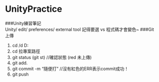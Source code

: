 # UnityPractice
###Unity練習筆記<br>
    Unity/ edit/ preferences/ external tool 記得要選 vs 程式碼才會變色~
###Git 上傳
1. cd /d D:
2. cd 拉專案路徑
3. git status (git st) //確認狀態 (red 未上傳)
4. git add.
5. git commit -m “隨便打” //沒有紅色的ERR表示commit成功！
6. git push
